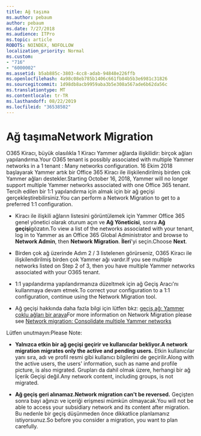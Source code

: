 ```yaml
---
title: Ağ taşıma
ms.author: pebaum
author: pebaum
ms.date: 7/27/2018
ms.audience: ITPro
ms.topic: article
ROBOTS: NOINDEX, NOFOLLOW
localization_priority: Normal
ms.custom:
- "716"
- "6000002"
ms.assetid: b5ab885c-3803-4cc8-adab-94848e226ffb
ms.openlocfilehash: 4a98c08eb785b1406c661fb84b5b3e6981c31826
ms.sourcegitcommit: 1d98db8acb9959aba3b5e308a567ade6b62da56c
ms.translationtype: MT
ms.contentlocale: tr-TR
ms.lasthandoff: 08/22/2019
ms.locfileid: "36538502"
---
```

# <a name="network-migration"></a><span data-ttu-id="deda6-102">Ağ taşıma</span><span class="sxs-lookup"><span data-stu-id="deda6-102">Network Migration</span></span>

<span data-ttu-id="deda6-103">O365 Kiracı, büyük olasılıkla 1 Kiracı Yammer ağlarda ilişkilidir: birçok ağları yapılandırma.</span><span class="sxs-lookup"><span data-stu-id="deda6-103">Your O365 tenant is possibly associated with multiple Yammer networks in a 1 tenant : Many networks configuration.</span></span> <span data-ttu-id="deda6-104">16 Ekim 2018 başlayarak Yammer artık bir Office 365 Kiracı ile ilişkilendirilmiş birden çok Yammer ağları destekler.</span><span class="sxs-lookup"><span data-stu-id="deda6-104">Starting October 16, 2018, Yammer will no longer support multiple Yammer networks associated with one Office 365 tenant.</span></span> <span data-ttu-id="deda6-105">Tercih edilen bir 1:1 yapılandırma için almak için bir ağ geçişi gerçekleştirebilirsiniz.</span><span class="sxs-lookup"><span data-stu-id="deda6-105">You can perform a Network Migration to get to a preferred 1:1 configuration.</span></span>
  
- <span data-ttu-id="deda6-106">Kiracı ile ilişkili ağların listesini görüntülemek için Yammer Office 365 genel yönetici olarak oturum açın ve **Ağ Yöneticisi**, sonra **Ağ geçişi**gözatın.</span><span class="sxs-lookup"><span data-stu-id="deda6-106">To view a list of the networks associated with your tenant, log in to Yammer as an Office 365 Global Administrator and browse to **Network Admin**, then **Network Migration**.</span></span> <span data-ttu-id="deda6-107">**İleri**'yi seçin.</span><span class="sxs-lookup"><span data-stu-id="deda6-107">Choose **Next**.</span></span>

- <span data-ttu-id="deda6-108">Birden çok ağ üzerinde Adım 2 / 3 listelenen görürseniz, O365 Kiracı ile ilişkilendirilmiş birden çok Yammer ağı vardır.</span><span class="sxs-lookup"><span data-stu-id="deda6-108">If you see multiple networks listed on Step 2 of 3, then you have multiple Yammer networks associated with your O365 tenant.</span></span>

- <span data-ttu-id="deda6-109">1:1 yapılandırma yapılandırmanıza düzeltmek için ağ Geçiş Aracı'nı kullanmaya devam etmek.</span><span class="sxs-lookup"><span data-stu-id="deda6-109">To correct your configuration to a 1:1 configuration, continue using the Network Migration tool.</span></span>

- <span data-ttu-id="deda6-110">Ağ geçişi hakkında daha fazla bilgi için lütfen bkz: [geçiş ağ: Yammer çoklu ağları bir araya](https://support.office.com/article/a22c1b20-9231-4ce2-a916-392b1056d002)</span><span class="sxs-lookup"><span data-stu-id="deda6-110">For more information on Network Migration please see [Network migration: Consolidate multiple Yammer networks](https://support.office.com/article/a22c1b20-9231-4ce2-a916-392b1056d002)</span></span>

<span data-ttu-id="deda6-111">Lütfen unutmayın:</span><span class="sxs-lookup"><span data-stu-id="deda6-111">Please Note:</span></span>
  
- <span data-ttu-id="deda6-112">**Yalnızca etkin bir ağ geçişi geçirir ve kullanıcılar bekliyor.**</span><span class="sxs-lookup"><span data-stu-id="deda6-112">**A network migration migrates only the active and pending users.**</span></span> <span data-ttu-id="deda6-113">Etkin kullanıcılar yanı sıra, adı ve profil resmi gibi kullanıcı bilgilerini de geçirilir.</span><span class="sxs-lookup"><span data-stu-id="deda6-113">Along with the active users, the users' information, such as name and profile picture, is also migrated.</span></span> <span data-ttu-id="deda6-114">Grupları da dahil olmak üzere, herhangi bir ağ İçerik Geçişi değil.</span><span class="sxs-lookup"><span data-stu-id="deda6-114">Any network content, including groups, is not migrated.</span></span>

- <span data-ttu-id="deda6-115">**Ağ geçiş geri alınamaz.**</span><span class="sxs-lookup"><span data-stu-id="deda6-115">**Network migration can't be reversed.**</span></span> <span data-ttu-id="deda6-116">Geçişten sonra bayi ağınızı ve içeriği erişmesi mümkün olmayacak.</span><span class="sxs-lookup"><span data-stu-id="deda6-116">You will not be able to access your subsidiary network and its content after migration.</span></span> <span data-ttu-id="deda6-117">Bu nedenle bir geçiş düşünmeden önce dikkatlice planlamanız istiyorsunuz.</span><span class="sxs-lookup"><span data-stu-id="deda6-117">So before you consider a migration, you want to plan carefully.</span></span>
